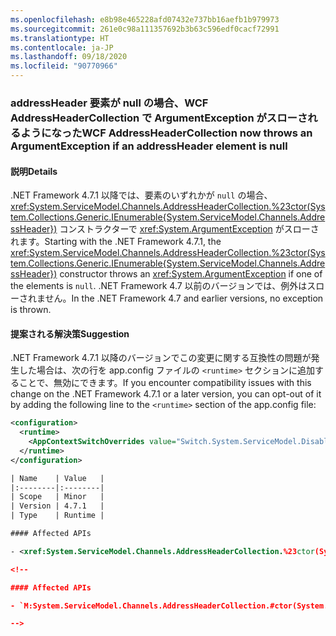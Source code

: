```yaml
---
ms.openlocfilehash: e8b98e465228afd07432e737bb16aefb1b979973
ms.sourcegitcommit: 261e0c98a111357692b3b63c596edf0cacf72991
ms.translationtype: HT
ms.contentlocale: ja-JP
ms.lasthandoff: 09/18/2020
ms.locfileid: "90770966"
---
```

### <a name="wcf-addressheadercollection-now-throws-an-argumentexception-if-an-addressheader-element-is-null"></a><span data-ttu-id="b2779-101">addressHeader 要素が null の場合、WCF AddressHeaderCollection で ArgumentException がスローされるようになった</span><span class="sxs-lookup"><span data-stu-id="b2779-101">WCF AddressHeaderCollection now throws an ArgumentException if an addressHeader element is null</span></span>

#### <a name="details"></a><span data-ttu-id="b2779-102">説明</span><span class="sxs-lookup"><span data-stu-id="b2779-102">Details</span></span>

<span data-ttu-id="b2779-103">.NET Framework 4.7.1 以降では、要素のいずれかが `null` の場合、<xref:System.ServiceModel.Channels.AddressHeaderCollection.%23ctor(System.Collections.Generic.IEnumerable{System.ServiceModel.Channels.AddressHeader})> コンストラクターで <xref:System.ArgumentException> がスローされます。</span><span class="sxs-lookup"><span data-stu-id="b2779-103">Starting with the .NET Framework 4.7.1, the <xref:System.ServiceModel.Channels.AddressHeaderCollection.%23ctor(System.Collections.Generic.IEnumerable{System.ServiceModel.Channels.AddressHeader})> constructor throws an <xref:System.ArgumentException> if one of the elements is `null`.</span></span> <span data-ttu-id="b2779-104">.NET Framework 4.7 以前のバージョンでは、例外はスローされません。</span><span class="sxs-lookup"><span data-stu-id="b2779-104">In the .NET Framework 4.7 and earlier versions, no exception is thrown.</span></span>

#### <a name="suggestion"></a><span data-ttu-id="b2779-105">提案される解決策</span><span class="sxs-lookup"><span data-stu-id="b2779-105">Suggestion</span></span>

<span data-ttu-id="b2779-106">.NET Framework 4.7.1 以降のバージョンでこの変更に関する互換性の問題が発生した場合は、次の行を app.config ファイルの `<runtime>` セクションに追加することで、無効にできます。</span><span class="sxs-lookup"><span data-stu-id="b2779-106">If you encounter compatibility issues with this change on the .NET Framework 4.7.1 or a later version, you can opt-out of it by adding the following line to the `<runtime>` section of the app.config file:</span></span>

```xml
<configuration>
  <runtime>
    <AppContextSwitchOverrides value="Switch.System.ServiceModel.DisableAddressHeaderCollectionValidation=true" />
  </runtime>
</configuration>

| Name    | Value   |
|:--------|:--------|
| Scope   | Minor   |
| Version | 4.7.1   |
| Type    | Runtime |

#### Affected APIs

- <xref:System.ServiceModel.Channels.AddressHeaderCollection.%23ctor(System.Collections.Generic.IEnumerable{System.ServiceModel.Channels.AddressHeader})>

<!--

#### Affected APIs

- `M:System.ServiceModel.Channels.AddressHeaderCollection.#ctor(System.Collections.Generic.IEnumerable{System.ServiceModel.Channels.AddressHeader})`

-->
